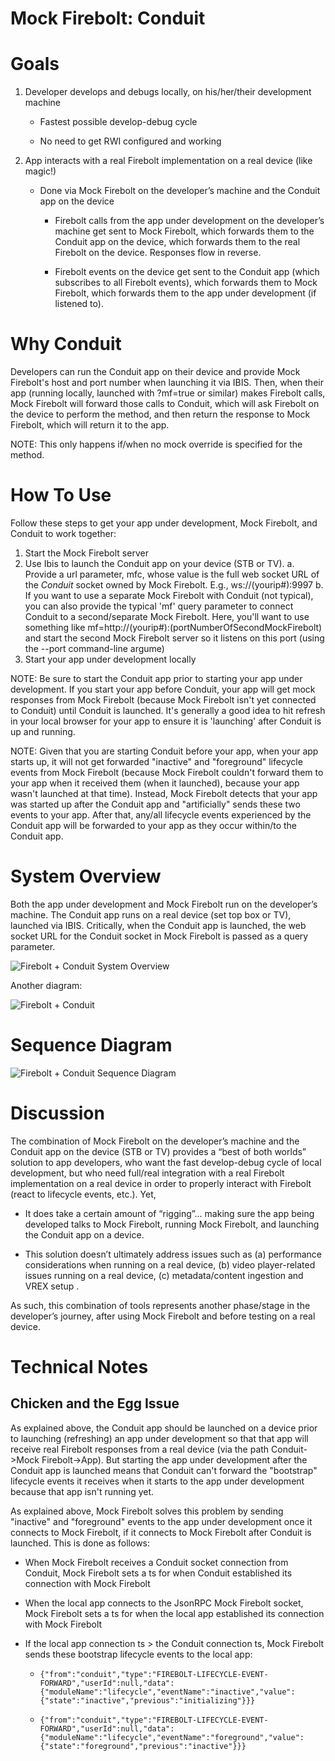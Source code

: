 Mock Firebolt: Conduit
======================

# Goals

1. Developer develops and debugs locally, on his/her/their development machine

    - Fastest possible develop-debug cycle

    - No need to get RWI configured and working 

2. App interacts with a real Firebolt implementation on a real device (like magic!)

    - Done via Mock Firebolt on the developer’s machine and the Conduit app on the device
 
        - Firebolt calls from the app under development on the developer’s machine get sent to Mock Firebolt, which forwards them to the Conduit app on the device, which forwards them to the real Firebolt on the device. Responses flow in reverse. 

        - Firebolt events on the device get sent to the Conduit app (which subscribes to all Firebolt events), which forwards them to Mock Firebolt, which forwards them to the app under development (if listened to). 

# Why Conduit

Developers can run the Conduit app on their device and provide Mock Firebolt's host and port number when launching it via IBIS. Then, when their app (running locally, launched with ?mf=true or similar) makes Firebolt calls, Mock Firebolt will forward those calls to Conduit, which will ask Firebolt on the device to perform the method, and then return the response to Mock Firebolt, which will return it to the app. 
   
NOTE: This only happens if/when no mock override is specified for the method.

# How To Use

Follow these steps to get your app under development, Mock Firebolt, and Conduit to work together:

1. Start the Mock Firebolt server
2. Use Ibis to launch the Conduit app on your device (STB or TV).
  a. Provide a url parameter, mfc, whose value is the full web socket URL of the *Conduit* socket owned by Mock Firebolt. E.g., ws://(yourip#):9997
  b. If you want to use a separate Mock Firebolt with Conduit (not typical), you can also provide the typical 'mf' query parameter to connect Conduit to a second/separate Mock Firebolt. Here, you'll want to use something like mf=http://(yourip#):(portNumberOfSecondMockFirebolt) and start the second Mock Firebolt server so it listens on this port (using the --port command-line argume)
3. Start your app under development locally

NOTE: Be sure to start the Conduit app prior to starting your app under development. If you start your app before Conduit, your app will get mock responses from Mock Firebolt (because Mock Firebolt isn't yet connected to Conduit) until Conduit is launched. It's generally a good idea to hit refresh in your local browser for your app to ensure it is 'launching' after Conduit is up and running.

NOTE: Given that you are starting Conduit before your app, when your app starts up, it will not get forwarded "inactive" and "foreground" lifecycle events from Mock Firebolt (because Mock Firebolt couldn't forward them to your app when it received them (when it launched), because your app wasn't launched at that time). Instead, Mock Firebolt detects that your app was started up after the Conduit app and "artificially" sends these two events to your app. After that, any/all lifecycle events experienced by the Conduit app will be forwarded to your app as they occur within/to the Conduit app.

# System Overview 

Both the app under development and Mock Firebolt run on the developer’s machine. The Conduit app runs on a real device (set top box or TV), launched via IBIS. Critically, when the Conduit app is launched, the web socket URL for the Conduit socket in Mock Firebolt is passed as a query parameter. 

![Firebolt + Conduit System Overview](./images/conduit/SystemOverview.png)

Another diagram:

![Firebolt + Conduit](./images/conduit/MockFirebolt-And-Conduit.png)

# Sequence Diagram 

![Firebolt + Conduit Sequence Diagram](./images/conduit/SequenceDiagram.png)


# Discussion 

The combination of Mock Firebolt on the developer’s machine and the Conduit app on the device (STB or TV) provides a “best of both worlds” solution to app developers, who want the fast develop-debug cycle of local development, but who need full/real integration with a real Firebolt implementation on a real device in order to properly interact with Firebolt (react to lifecycle events, etc.). Yet, 

  - It does take a certain amount of “rigging”... making sure the app being developed talks to Mock Firebolt, running Mock Firebolt, and launching the Conduit app on a device. 

  - This solution doesn’t ultimately address issues such as (a) performance considerations when running on a real device, (b) video player-related issues running on a real device, (c) metadata/content ingestion and VREX setup . 

As such, this combination of tools represents another phase/stage in the developer’s journey, after using Mock Firebolt and before testing on a real device.


# Technical Notes

## Chicken and the Egg Issue

As explained above, the Conduit app should be launched on a device prior to launching (refreshing) an app under development so that that app will receive real Firebolt responses from a real device (via the path Conduit->Mock Firebolt->App). But starting the app under development after the Conduit app is launched means that Conduit can't forward the "bootstrap" lifecycle events it receives when it starts to the app under development because that app isn't running yet.

As explained above, Mock Firebolt solves this problem by sending "inactive" and "foreground" events to the app under development once it connects to Mock Firebolt, if it connects to Mock Firebolt after Conduit is launched. This is done as follows:

-  When Mock Firebolt receives a Conduit socket connection from Conduit, Mock Firebolt sets a ts for when Conduit established its connection with Mock Firebolt

- When the local app connects to the JsonRPC Mock Firebolt socket, Mock Firebolt sets a ts for when the local app established its connection with Mock Firebolt

- If the local app connection ts > the Conduit connection ts, Mock Firebolt sends these bootstrap lifecycle events to the local app:

    - `{"from":"conduit","type":"FIREBOLT-LIFECYCLE-EVENT-FORWARD","userId":null,"data":{"moduleName":"lifecycle","eventName":"inactive","value":{"state":"inactive","previous":"initializing"}}}`

    - `{"from":"conduit","type":"FIREBOLT-LIFECYCLE-EVENT-FORWARD","userId":null,"data":{"moduleName":"lifecycle","eventName":"foreground","value":{"state":"foreground","previous":"inactive"}}}`
